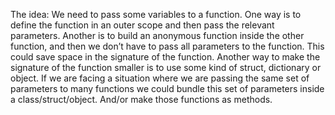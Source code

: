 The idea: We need to pass some variables to a function. One way is to define the function in an outer scope and then pass the relevant parameters.
Another is to build an anonymous function inside the other function, and then we don’t have to pass all parameters to the function. This could save space in the signature of the function.
Another way to make the signature of the function smaller is to use some kind of struct, dictionary or object.
If we are facing a situation where we are passing the same set of parameters to many functions we could bundle this set of parameters inside a class/struct/object. And/or make those functions as methods.
